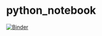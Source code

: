 # python_notebook

[![Binder](https://mybinder.org/badge_logo.svg)](https://mybinder.org/v2/gh/danpodgurschi/python_notebook/master)
